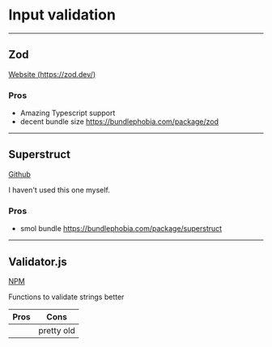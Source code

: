 # Input validation

---

## Zod

[Website (https://zod.dev/)](https://zod.dev/)

### Pros

-   Amazing Typescript support
-   decent bundle size https://bundlephobia.com/package/zod

---

## Superstruct

[Github](https://github.com/ianstormtaylor/superstruct)

I haven't used this one myself.

### Pros

-   smol bundle https://bundlephobia.com/package/superstruct

---

## Validator.js

[NPM](https://www.npmjs.com/package/validator.js)

Functions to validate strings better

| Pros | Cons       |
| ---- | ---------- |
|      | pretty old |
